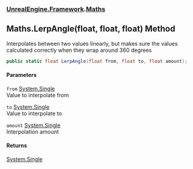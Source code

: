 ### [UnrealEngine.Framework](./UnrealEngine-Framework.md 'UnrealEngine.Framework').[Maths](./Maths.md 'UnrealEngine.Framework.Maths')
## Maths.LerpAngle(float, float, float) Method
Interpolates between two values linearly, but makes sure the values calculated correctly when they wrap around 360 degrees  
```csharp
public static float LerpAngle(float from, float to, float amount);
```
#### Parameters
<a name='UnrealEngine-Framework-Maths-LerpAngle(float_float_float)-from'></a>
`from` [System.Single](https://docs.microsoft.com/en-us/dotnet/api/System.Single 'System.Single')  
Value to interpolate from  
  
<a name='UnrealEngine-Framework-Maths-LerpAngle(float_float_float)-to'></a>
`to` [System.Single](https://docs.microsoft.com/en-us/dotnet/api/System.Single 'System.Single')  
Value to interpolate to  
  
<a name='UnrealEngine-Framework-Maths-LerpAngle(float_float_float)-amount'></a>
`amount` [System.Single](https://docs.microsoft.com/en-us/dotnet/api/System.Single 'System.Single')  
Interpolation amount  
  
#### Returns
[System.Single](https://docs.microsoft.com/en-us/dotnet/api/System.Single 'System.Single')  
